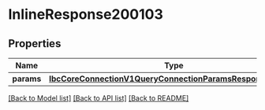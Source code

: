 # InlineResponse200103

## Properties
Name | Type | Description | Notes
------------ | ------------- | ------------- | -------------
**params** | [**IbcCoreConnectionV1QueryConnectionParamsResponseParams**](IbcCoreConnectionV1QueryConnectionParamsResponseParams.md) |  | [optional] 

[[Back to Model list]](../README.md#documentation-for-models) [[Back to API list]](../README.md#documentation-for-api-endpoints) [[Back to README]](../README.md)

